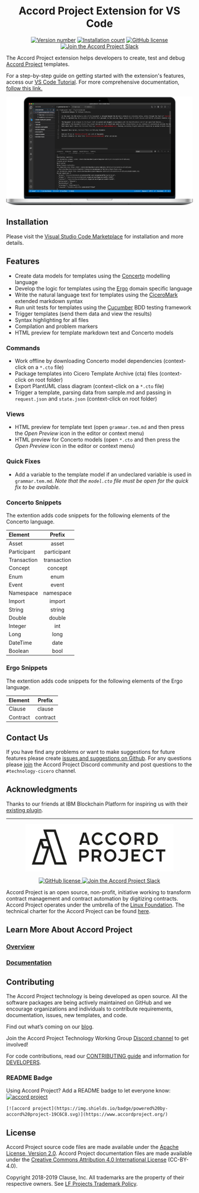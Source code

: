 <h1 align="center">
  Accord Project Extension for VS Code
</h1>

<p align="center">
  <a href="https://marketplace.visualstudio.com/items?itemName=accordproject.cicero-vscode-extension"><img src="https://vsmarketplacebadge.apphb.com/version/accordproject.cicero-vscode-extension.svg" alt="Version number"></a>
  <a href="https://marketplace.visualstudio.com/items?itemName=accordproject.cicero-vscode-extension"><img src="https://vsmarketplacebadge.apphb.com/installs/accordproject.cicero-vscode-extension.svg" alt="Installation count"></a> <a href="https://github.com/accordproject/cicero-vscode-extension/blob/master/LICENSE"><img src="https://img.shields.io/github/license/accordproject/cicero-vscode-extension" alt="GitHub license"></a>
  <a href="https://accord-project-slack-signup.herokuapp.com/">
    <img src="https://img.shields.io/badge/Accord%20Project-Join%20Slack-blue" alt="Join the Accord Project Slack" />
  </a>
</p>

The Accord Project extension helps developers to create, test and debug [Accord Project](https://accordproject.org) templates.

For a step-by-step guide on getting started with the extension's features, access our [VS Code Tutorial](https://docs.accordproject.org/docs/next/tutorial-vscode.html). For more comprehensive documentation, [follow this link.](https://docs.accordproject.org)

![Accord Project Extension Homepage](assets/VSCodeImage.png)

## Installation

Please visit the [Visual Studio Code Marketplace](https://marketplace.visualstudio.com/items?itemName=accordproject.cicero-vscode-extension) for installation and more details.

## Features

- Create data models for templates using the [Concerto](https://docs.accordproject.org/docs/model-concerto.html) modelling language
- Develop the logic for templates using the [Ergo](https://docs.accordproject.org/docs/logic-ergo.html) domain specific language
- Write the natural language text for templates using the [CiceroMark](https://docs.accordproject.org/docs/markup-cicero.html) extended markdown syntax
- Run unit tests for templates using the [Cucumber](https://cucumber.io) BDD testing framework
- Trigger templates (send them data and view the results)
- Syntax highlighting for all files
- Compilation and problem markers
- HTML preview for template markdown text and Concerto models

### Commands

- Work offline by downloading Concerto model dependencies (context-click on a `*.cto` file)
- Package templates into Cicero Template Archive (cta) files (context-click on root folder)
- Export PlantUML class diagram (context-click on a `*.cto` file)
- Trigger a template, parsing data from sample.md and passing in `request.json` and `state.json` (context-click on root folder)

### Views
- HTML preview for template text (open `grammar.tem.md` and then press the _Open Preview_ icon in the editor or context menu)
- HTML preview for Concerto models (open `*.cto` and then press the _Open Preview_ icon in the editor or context menu)

### Quick Fixes

- Add a variable to the template model if an undeclared variable is used in `grammar.tem.md`. _Note that the `model.cto` file must be open for the quick fix to be available._

### Concerto Snippets

The extention adds code snippets for the following elements of the Concerto language.

| Element     |   Prefix    |
| :---------- | :---------: |
| Asset       |    asset    |
| Participant | participant |
| Transaction | transaction |
| Concept     |   concept   |
| Enum        |    enum     |
| Event       |    event    |
| Namespace   |   namespace |
| Import      |    import   |
| String      |    string   |
| Double      |    double   |
| Integer     |    int      |
| Long        |    long     |
| DateTime    |    date     |
| Boolean     |    bool     |

### Ergo Snippets

The extention adds code snippets for the following elements of the Ergo language.

| Element     |   Prefix    |
| :---------- | :---------: |
| Clause      |   clause    |
| Contract    | contract    |

## Contact Us
If you have find any problems or want to make suggestions for future features please create [issues and suggestions on Github](https://github.com/accordproject/cicero-vscode-extension/issues). For any questions please [join](https://discord.com/invite/Zm99SKhhtA) the Accord Project Discord community and post questions to the `#technology-cicero` channel.

## Acknowledgments

Thanks to our friends at IBM Blockchain Platform for inspiring us with their [existing plugin](https://github.com/IBM-Blockchain/blockchain-vscode-extension/).

---

<p align="center">
  <a href="https://www.accordproject.org/">
    <img src="assets/APLogo.png" alt="Accord Project Logo" width="400" />
  </a>
</p>

<p align="center">
  <a href="./LICENSE">
    <img src="https://img.shields.io/github/license/accordproject/cicero?color=bright-green" alt="GitHub license">
  </a>
  <a href="https://accord-project-slack-signup.herokuapp.com/">
    <img src="https://img.shields.io/badge/Accord%20Project-Join%20Slack-blue" alt="Join the Accord Project Slack"/>
  </a>
</p>

Accord Project is an open source, non-profit, initiative working to transform contract management and contract automation by digitizing contracts. Accord Project operates under the umbrella of the [Linux Foundation][linuxfound]. The technical charter for the Accord Project can be found [here][charter].

## Learn More About Accord Project

### [Overview][apmain]

### [Documentation][apdoc]

## Contributing

The Accord Project technology is being developed as open source. All the software packages are being actively maintained on GitHub and we encourage organizations and individuals to contribute requirements, documentation, issues, new templates, and code.

Find out what’s coming on our [blog][apblog].

Join the Accord Project Technology Working Group [Discord channel][apdiscord] to get involved!

For code contributions, read our [CONTRIBUTING guide][contributing] and information for [DEVELOPERS][developers].

### README Badge

Using Accord Project? Add a README badge to let everyone know: [![accord project](https://img.shields.io/badge/powered%20by-accord%20project-19C6C8.svg)](https://www.accordproject.org/)

```
[![accord project](https://img.shields.io/badge/powered%20by-accord%20project-19C6C8.svg)](https://www.accordproject.org/)
```

## License <a name="license"></a>

Accord Project source code files are made available under the [Apache License, Version 2.0][apache].
Accord Project documentation files are made available under the [Creative Commons Attribution 4.0 International License][creativecommons] (CC-BY-4.0).

Copyright 2018-2019 Clause, Inc. All trademarks are the property of their respective owners. See [LF Projects Trademark Policy](https://lfprojects.org/policies/trademark-policy/).

[linuxfound]: https://www.linuxfoundation.org
[charter]: https://github.com/accordproject/governance/blob/master/accord-project-technical-charter.md
[apmain]: https://accordproject.org/ 
[apblog]: https://medium.com/@accordhq
[apdoc]: https://docs.accordproject.org/
[apdiscord]: https://discord.com/invite/Zm99SKhhtA

[contributing]: https://github.com/accordproject/cicero-vscode-extension/blob/master/CONTRIBUTING.md
[developers]: https://github.com/accordproject/cicero-vscode-extension/blob/master/DEVELOPERS.md

[apache]: https://github.com/accordproject/cicero-vscode-extension/blob/master/LICENSE
[creativecommons]: http://creativecommons.org/licenses/by/4.0/